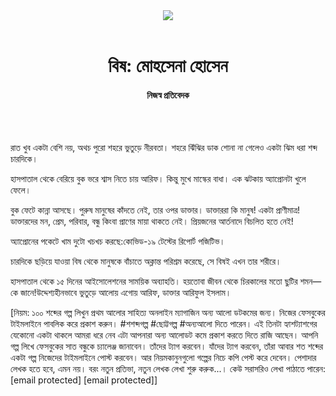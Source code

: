 <div align=center>
<img src=https://images.prothomalo.com/prothomalo-bangla/2021-01/1d75151c-eff9-4e9f-ac28-aebc4618d00f/palo_bangla_og.png />
<br><br>
<h1>বিষ: মোহসেনা হোসেন</h1> 
<h4>নিজস্ব প্রতিবেদক</h4>
<br><br>
</div>

রাত খুব একটা বেশি নয়, অথচ পুরো শহরে ভুতুড়ে নীরবতা। শহরে ঝিঁঝির ডাক শোনা না গেলেও একটা ঝিম ধরা শব্দ চারদিকে।

হাসপাতাল থেকে বেরিয়ে বুক ভরে শ্বাস নিতে চায় আরিফ। কিন্তু মুখে মাস্কের বাধা। এক ঝটকায় অ্যাপ্রোনটা খুলে ফেলে।

বুক ফেটে কান্না আসছে। পুরুষ মানুষের কাঁদতে নেই, তার ওপর ডাক্তার। ডাক্তাররা কি মানুষ! একটা প্রাণীমাত্র! ডাক্তারদের মন, প্রেম, পরিবার, বন্ধু কিংবা প্রাণের মায়া থাকতে নেই। প্রিয়জনের আর্তনাদে বিচলিত হতে নেই!

অ্যাপ্রোনের পকেটে খাম দুটো খচখচ করছে:কোভিড-১৯ টেস্টের রিপোর্ট পজিটিভ।

চারদিকে ছড়িয়ে যাওয়া বিষ থেকে মানুষকে বাঁচাতে অক্লান্ত পরিশ্রম করেছে, সে বিষই এখন তার শরীরে।

হাসপাতাল থেকে ১৫ দিনের আইসোলেশনের সাময়িক অব্যাহতি। হয়তোবা জীবন থেকে চিরকালের মতো ছুটির শমন—কে জানে!উদ্দেশ্যহীনভাবে ভুতুড়ে আলোয় এগোয় আরিফ, ডাক্তার আরিফুল ইসলাম।

[নিয়ম: ১০০ শব্দের গল্প লিখুন প্রথম আলোর সাহিত্য অনলাইন ম্যাগাজিন অন্য আলো ডটকমের জন্য। নিজের ফেসবুকের টাইমলাইনে পাবলিক করে প্রকাশ করুন। #শশব্দগল্প #ছোট্টগল্প #অন্যআলো দিতে পারেন। এই তিনটা হ্যাশট্যাশগের যেকোনো একটা থাকলে আমরা ধরে নেব এটা আপনারা অন্য আলোডট কমে প্রকাশ করতে দিতে রাজি আছেন। আপনি গল্প লিখে ফেসবুকের সাত বন্ধুকে চ্যালেঞ্জ জানাবেন। তাঁদের ট্যাগ করবেন। যাঁদের ট্যাগ করবেন, তাঁরা আবার শত শব্দের একটা গল্প নিজেদের টাইমলাইনে পোস্ট করবেন। আর নিয়মকানুনগুলো গল্পের নিচে কপি পেস্ট করে দেবেন। পেশাদার লেখক হতে হবে, এমন নয়। বরং নতুন প্রতিভা, নতুন লেখক লেখা শুরু করুক...। কেউ সরাসরিও লেখা পাঠাতে পারেন: [email protected] [email protected]]
